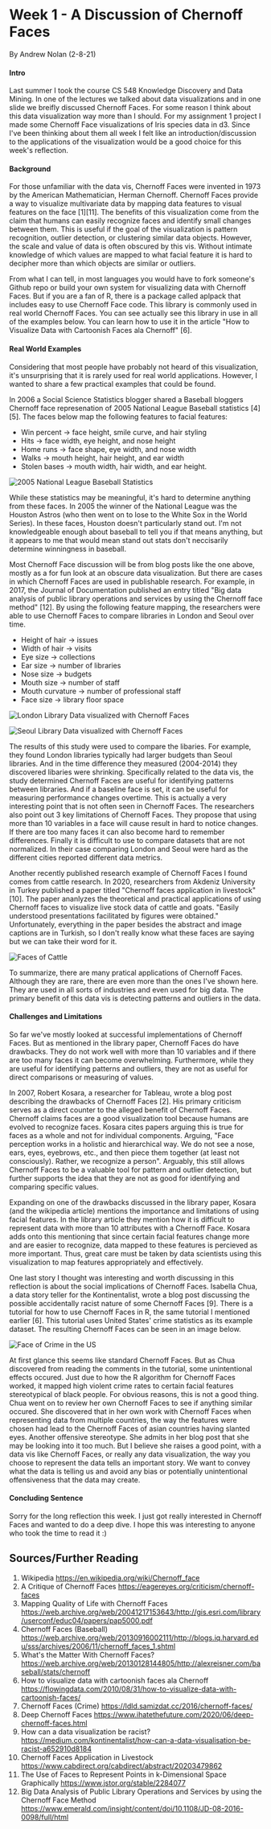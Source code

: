 Week 1 - A Discussion of Chernoff Faces
===
By Andrew Nolan (2-8-21)

#### Intro
Last summer I took the course CS 548 Knowledge Discovery and Data Mining. In one of the lectures we talked about data visualizations and in one slide we breifly discussed Chernoff Faces. For some reason I think about this data visualization way more than I should. For my assignment 1 project I made some Chernoff Face visualizations of Iris species data in d3. Since I've been thinking about them all week I felt like an introduction/discussion to the applications of the visualization would be a good choice for this week's reflection.

#### Background

For those unfamiliar with the data vis, Chernoff Faces were invented in 1973 by the American Mathematician, Herman Chernoff. Chernoff Faces provide a way to visualize multivariate data by mapping data features to visual features on the face [1][11]. The benefits of this visualization come from the claim that humans can easily recognize faces and identify small changes between them. This is useful if the goal of the visualization is pattern recognition, outlier detection, or clustering similar data objects. However, the scale and value of data is often obscured by this vis. Without intimate knowledge of which values are mapped to what facial feature it is hard to decipher more than which objects are similar or outliers.

From what I can tell, in most languages you would have to fork someone's Github repo or build your own system for visualizing data with Chernoff Faces. But if you are a fan of R, there is a package called aplpack that includes easy to use Chernoff Face code. This library is commonly used in real world Chernoff Faces. You can see actually see this library in use in all of the examples below. You can learn how to use it in the article "How to Visualize Data with Cartoonish Faces ala Chernoff" [6].


#### Real World Examples

Considering that most people have probably not heard of this visualization, it's unsurprising that it is rarely used for real world applications. However, I wanted to share a few practical examples that could be found.

In 2006 a Social Science Statistics blogger shared a Baseball bloggers Chernoff face represenation of 2005 National League Baseball statistics [4][5]. The faces below map the following features to facial features: 
- Win percent -> face height, smile curve, and hair styling
- Hits -> face width, eye height, and nose height
- Home runs -> face shape, eye width, and nose width
- Walks -> mouth height, hair height, and ear width
- Stolen bases -> mouth width, hair width, and ear height. 

![2005 National League Baseball Statistics](./images/week1/baseball.png)

While these statistics may be meaningful, it's hard to determine anything from these faces. In 2005 the winner of the National League was the Houston Astros (who then went on to lose to the White Sox in the World Series). In these faces, Houston doesn't particularly stand out. I'm not knowledgeable enough about baseball to tell you if that means anything, but it appears to me that would mean stand out stats don't neccisarily determine winningness in baseball.

Most Chernoff Face discussion will be from blog posts like the one above, mostly as a for fun look at an obscure data visualization. But there are cases in which Chernoff Faces are used in publishable research. For example, in 2017, the Journal of Documentation published an entry titled "Big data analysis of public library operations and services by using the Chernoff face method" [12]. By using the following feature mapping, the researchers were able to use Chernoff Faces to compare libraries in London and Seoul over time.

- Height of hair -> issues
- Width of hair -> visits
- Eye size -> collections
- Ear size -> number of libraries
- Nose size -> budgets
- Mouth size -> number of staff
- Mouth curvature -> number of professional staff
- Face size -> library floor space


![London Library Data visualized with Chernoff Faces](./images/week1/LondonLibraries.PNG)

![Seoul Library Data visualized with Chernoff Faces](./images/week1/SeoulLibraries.PNG)

The results of this study were used to compare the libaries. For example, they found London libraries typically had larger budgets than Seoul libraries. And in the time difference they measured (2004-2014) they discovered libaries were shrinking. Specifically related to the data vis, the study determined Chernoff Faces are useful for identifying patterns between libraries. And if a baseline face is set, it can be useful for measuring performance changes overtime. This is actually a very interesting point that is not often seen in Chernoff Faces. The researchers also point out 3 key limitations of Chernoff Faces. They propose that using more than 10 variables in a face will cause result in hard to notice changes. If there are too many faces it can also become hard to remember differences. Finally it is difficult to use to compare datasets that are not normalized. In their case comparing London and Seoul were hard as the different cities reported different data metrics.

Another recently published research example of Chernoff Faces I found comes from cattle research. In 2020, researchers from Akdeniz University in Turkey published a paper titled "Chernoff faces application in livestock" [10]. The paper ananlyzes the theoretical and practical applications of using Chernoff faces to visualize live stock data of cattle and goats. "Easily understood presentations facilitated by figures were obtained." Unfortunately, everything in the paper besides the abstract and image captions are in Turkish, so I don't really know what these faces are saying but we can take their word for it.

![Faces of Cattle](./images/week1/faces_of_cattle.PNG)

To summarize, there are many pratical applications of Chernoff Faces. Although they are rare, there are even more than the ones I've shown here. They are used in all sorts of industries and even used for big data. The primary benefit of this data vis is detecting patterns and outliers in the data.

#### Challenges and Limitations

So far we've mostly looked at successful implementations of Chernoff Faces. But as mentioned in the library paper, Chernoff Faces do have drawbacks. They do not work well with more than 10 variables and if there are too many faces it can become overwhelming. Furthermore, while they are useful for identifying patterns and outliers, they are not as useful for direct comparisons or measuring of values.

In 2007, Robert Kosara, a researcher for Tableau, wrote a blog post describing the drawbacks of Chernoff Faces [2]. His primary criticism serves as a direct counter to the alleged benefit of Chernoff Faces. Chernoff claims faces are a good visualization tool because humans are evolved to recognize faces. Kosara cites papers arguing this is true for faces as a whole and not for individual components. Arguing, "Face perception works in a holistic and hierarchical way. We do not see a nose, ears, eyes, eyebrows, etc., and then piece them together (at least not consciously). Rather, we recognize a person". Arguably, this still allows Chernoff Faces to be a valuable tool for pattern and outlier detection, but further supports the idea that they are not as good for identifying and comparing specific values. 

Expanding on one of the drawbacks discussed in the library paper, Kosara (and the wikipedia article) mentions the importance and limitations of using facial features. In the library article they mention how it is difficult to represent data with more than 10 attributes with a Chernoff Face. Kosara adds onto this mentioning that since certain facial features change more and are easier to recognize, data mapped to these features is percieved as more important. Thus, great care must be taken by data scientists using this visualization to map features appropriately and effectively. 

One last story I thought was interesting and worth discussing in this reflection is about the social implications of Chernoff Faces. Isabella Chua, a data story teller for the Kontinentalist, wrote a blog post discussing the possible accidentally racist nature of some Chernoff Faces [9]. There is a tutorial for how to use Chernoff Faces in R, the same tutorial I mentioned earlier [6]. This tutorial uses United States' crime statistics as its example dataset. The resulting Chernoff Faces can be seen in an image below.

![Face of Crime in the US](./images/week1/violent_crime_in_the_US.gif)

At first glance this seems like standard Chernoff Faces. But as Chua discovered from reading the comments in the tutorial, some unintentional effects occured. Just due to how the R algorithm for Chernoff Faces worked, it mapped high violent crime rates to certain facial features stereotypical of black people. For obvious reasons, this is not a good thing. Chua went on to review her own Chernoff Faces to see if anything similar occured. She discovered that in her own work with Chernoff Faces when representing data from multiple countries, the way the features were chosen had lead to the Chernoff Faces of asian countries having slanted eyes. Another offensive stereotype. She admits in her blog post that she may be looking into it too much. But I believe she raises a good point, with a data vis like Chernoff Faces, or really any data visualization, the way you choose to represent the data tells an important story. We want to convey what the data is telling us and avoid any bias or potentially unintentional offensiveness that the data may create.

#### Concluding Sentence

Sorry for the long reflection this week. I just got really interested in Chernoff Faces and wanted to do a deep dive. I hope this was interesting to anyone who took the time to read it :)

Sources/Further Reading
---
1. Wikipedia https://en.wikipedia.org/wiki/Chernoff_face
2. A Critique of Chernoff Faces https://eagereyes.org/criticism/chernoff-faces
3. Mapping Quality of Life with Chernoff Faces https://web.archive.org/web/20041217153643/http://gis.esri.com/library/userconf/educ04/papers/pap5000.pdf
4. Chernoff Faces (Baseball) https://web.archive.org/web/20130916002111/http://blogs.iq.harvard.edu/sss/archives/2006/11/chernoff_faces_1.shtml
5. What's the Matter With Chernoff Faces? https://web.archive.org/web/20130128144805/http://alexreisner.com/baseball/stats/chernoff
6. How to visualize data with cartoonish faces ala Chernoff https://flowingdata.com/2010/08/31/how-to-visualize-data-with-cartoonish-faces/
7. Chernoff Faces (Crime) https://ldld.samizdat.cc/2016/chernoff-faces/
8. Deep Chernoff Faces https://www.ihatethefuture.com/2020/06/deep-chernoff-faces.html
9. How can a data visualization be racist? https://medium.com/kontinentalist/how-can-a-data-visualisation-be-racist-a652910d8184
10. Chernoff Faces Application in Livestock https://www.cabdirect.org/cabdirect/abstract/20203479862
11. The Use of Faces to Represent
Points in k-Dimensional Space Graphically https://www.jstor.org/stable/2284077
12. Big Data Analysis of Public Library Operations and Services by using the Chernoff Face Method https://www.emerald.com/insight/content/doi/10.1108/JD-08-2016-0098/full/html